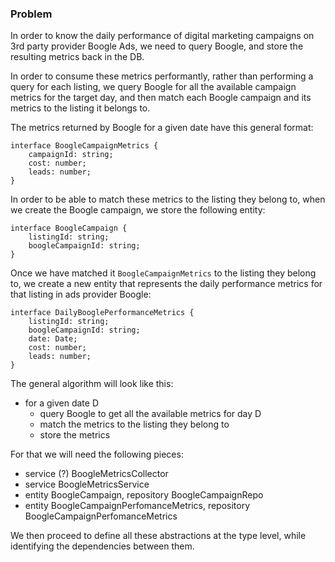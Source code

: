 ### Problem

In order to know the daily performance of digital marketing campaigns on 3rd party provider Boogle Ads,
we need to query Boogle, and store the resulting metrics back in the DB.

In order to consume these metrics performantly, rather than performing a query for each listing,
we query Boogle for all the available campaign metrics for the target day,
and then match each Boogle campaign and its metrics to the listing it belongs to.

The metrics returned by Boogle for a given date have this general format:

```
interface BoogleCampaignMetrics {
    campaignId: string;
    cost: number;
    leads: number;
}
```

In order to be able to match these metrics to the listing they belong to,
when we create the Boogle campaign, we store the following entity:

```
interface BoogleCampaign {
    listingId: string;
    boogleCampaignId: string;
}
```

Once we have matched it `BoogleCampaignMetrics` to the listing they belong to,
we create a new entity that represents the daily performance metrics for that listing in ads provider Boogle:

```
interface DailyBooglePerformanceMetrics {
    listingId: string;
    boogleCampaignId: string;
    date: Date;
    cost: number;
    leads: number;
}
```

The general algorithm will look like this:

- for a given date D
    - query Boogle to get all the available metrics for day D
    - match the metrics to the listing they belong to
    - store the metrics

For that we will need the following pieces:

- service (?) BoogleMetricsCollector
- service BoogleMetricsService
- entity BoogleCampaign, repository BoogleCampaignRepo
- entity BoogleCampaignPerfomanceMetrics, repository BoogleCampaignPerfomanceMetrics

We then proceed to define all these abstractions at the type level, while identifying the dependencies between them.